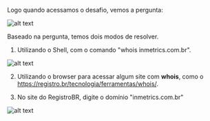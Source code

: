Logo quando acessamos o desafio, vemos a pergunta: 

![alt text](https://raw.githubusercontent.com/allvesz/ctf_writeups/master/img/Recon1.png)

Baseado na pergunta, temos dois modos de resolver.
1. Utilizando o Shell, com o comando "whois inmetrics.com.br".

![alt text](https://raw.githubusercontent.com/allvesz/ctf_writeups/master/img/Recon1-1.png)

2. Utilizando o browser para acessar algum site com **whois**, como o https://registro.br/tecnologia/ferramentas/whois/.

3. No site do RegistroBR, digite o domínio "inmetrics.com.br"

![alt text](https://raw.githubusercontent.com/allvesz/ctf_writeups/master/img/Recon1-2.png)
